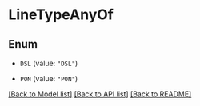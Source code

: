 # LineTypeAnyOf

## Enum


* `DSL` (value: `"DSL"`)

* `PON` (value: `"PON"`)


[[Back to Model list]](../README.md#documentation-for-models) [[Back to API list]](../README.md#documentation-for-api-endpoints) [[Back to README]](../README.md)


